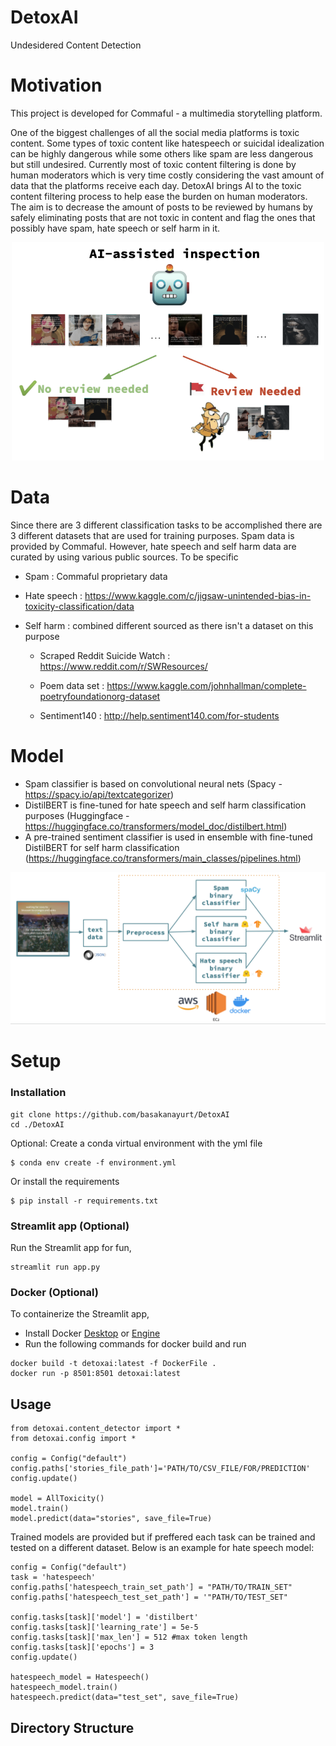 # DetoxAI
Undesidered Content Detection


# Motivation
This project is developed for Commaful - a multimedia storytelling platform. 

One of the biggest challenges of all the social media platforms is toxic content. Some types of toxic content like hatespeech or suicidal idealization can be highly dangerous while some others like spam are less dangerous but still undesired. Currently most of toxic content filtering is done by human moderators which is very time costly considering the vast amount of data that the platforms receive each day. DetoxAI brings AI to the toxic content filtering process to help ease the burden on human moderators. The aim is to decrease the amount of posts to be reviewed by humans by safely eliminating posts that are not toxic in content and flag the ones that possibly have spam, hate speech or self harm in it.

<p align="center"> <img src="/img/goal.png"  width="500"> </p>


# Data
Since there are 3 different classification tasks to be accomplished there are 3 different datasets that are used for training purposes. Spam data is provided by Commaful. However, hate speech and self harm data are curated by using various public sources. To be specific

* Spam : Commaful proprietary data

* Hate speech : https://www.kaggle.com/c/jigsaw-unintended-bias-in-toxicity-classification/data

* Self harm : combined different sourced as there isn't a dataset on this purpose

  * Scraped Reddit Suicide Watch : https://www.reddit.com/r/SWResources/
  
  * Poem data set : https://www.kaggle.com/johnhallman/complete-poetryfoundationorg-dataset
  
  * Sentiment140 : http://help.sentiment140.com/for-students


# Model
* Spam classifier is based on convolutional neural nets (Spacy - https://spacy.io/api/textcategorizer)
* DistilBERT is fine-tuned for hate speech and self harm classification purposes (Huggingface - https://huggingface.co/transformers/model_doc/distilbert.html)
* A pre-trained sentiment classifier is used in ensemble with fine-tuned DistilBERT for self harm classification (https://huggingface.co/transformers/main_classes/pipelines.html)

<p align="center"> <img src="/img/pipeline.jpg"  width="800"> </p>

# Setup

### Installation
```
git clone https://github.com/basakanayurt/DetoxAI
cd ./DetoxAI
```
Optional: Create a conda virtual environment with the yml file
```
$ conda env create -f environment.yml
```
Or install the requirements
```
$ pip install -r requirements.txt   
```
### Streamlit app (Optional)
Run the Streamlit app for fun,
```
streamlit run app.py
```
### Docker (Optional)
To containerize the Streamlit app,
* Install Docker [Desktop](https://www.docker.com/products/docker-desktop) or [Engine](https://docs.docker.com/engine/)
* Run the following commands for docker build and run
```
docker build -t detoxai:latest -f DockerFile .
docker run -p 8501:8501 detoxai:latest
```

## Usage
```
from detoxai.content_detector import *
from detoxai.config import *

config = Config("default")
config.paths['stories_file_path']='PATH/TO/CSV_FILE/FOR/PREDICTION' 
config.update()

model = AllToxicity()
model.train()
model.predict(data="stories", save_file=True)
```
Trained models are provided but if preffered each task can be trained and tested on a different dataset. Below is an example for hate speech model:
```
config = Config("default")
task = 'hatespeech'
config.paths['hatespeech_train_set_path'] = "PATH/TO/TRAIN_SET"
config.paths['hatespeech_test_set_path'] = '"PATH/TO/TEST_SET"

config.tasks[task]['model'] = 'distilbert'
config.tasks[task]['learning_rate'] = 5e-5
config.tasks[task]['max_len'] = 512 #max token length
config.tasks[task]['epochs'] = 3 
config.update()

hatespeech_model = Hatespeech()
hatespeech_model.train()
hatespeech.predict(data="test_set", save_file=True)
```
## Directory Structure
```

```

